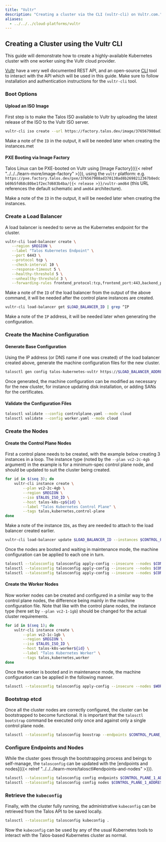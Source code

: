 ```yaml
---
title: "Vultr"
description: "Creating a cluster via the CLI (vultr-cli) on Vultr.com."
aliases:
  - ../../../cloud-platforms/vultr
---
```


## Creating a Cluster using the Vultr CLI

This guide will demonstrate how to create a highly-available Kubernetes cluster with one worker using the Vultr cloud provider.

[Vultr](https://www.vultr.com/) have a very well documented REST API, and an open-source [CLI](https://github.com/vultr/vultr-cli) tool to interact with the API which will be used in this guide.
Make sure to follow installation and authentication instructions for the `vultr-cli` tool.

### Boot Options

#### Upload an ISO Image

First step is to make the Talos ISO available to Vultr by uploading the latest release of the ISO to the Vultr ISO server.

```bash
vultr-cli iso create --url https://factory.talos.dev/image/376567988ad370138ad8b2698212367b8edcb69b5fd68c80be1f2ec7d603b4ba/{{< release >}}vultr-amd64.iso
```

Make a note of the `ID` in the output, it will be needed later when creating the instances.met

#### PXE Booting via Image Factory

Talos Linux can be PXE-booted on Vultr using [Image Factory]({{< relref "../../../learn-more/image-factory" >}}), using the `vultr` platform: e.g.
`https://pxe.factory.talos.dev/pxe/376567988ad370138ad8b2698212367b8edcb69b5fd68c80be1f2ec7d603b4ba/{{< release >}}/vultr-amd64` (this URL references the default schematic and `amd64` architecture).

Make a note of the `ID` in the output, it will be needed later when creating the instances.

### Create a Load Balancer

A load balancer is needed to serve as the Kubernetes endpoint for the cluster.

```bash
vultr-cli load-balancer create \
   --region $REGION \
   --label "Talos Kubernetes Endpoint" \
   --port 6443 \
   --protocol tcp \
   --check-interval 10 \
   --response-timeout 5 \
   --healthy-threshold 5 \
   --unhealthy-threshold 3 \
   --forwarding-rules frontend_protocol:tcp,frontend_port:443,backend_protocol:tcp,backend_port:6443
```

Make a note of the `ID` of the load balancer from the output of the above command, it will be needed after the control plane instances are created.

```bash
vultr-cli load-balancer get $LOAD_BALANCER_ID | grep ^IP
```

Make a note of the `IP` address, it will be needed later when generating the configuration.

### Create the Machine Configuration

#### Generate Base Configuration

Using the IP address (or DNS name if one was created) of the load balancer created above, generate the machine configuration files for the new cluster.

```bash
talosctl gen config talos-kubernetes-vultr https://$LOAD_BALANCER_ADDRESS
```

Once generated, the machine configuration can be modified as necessary for the new cluster, for instance updating disk installation, or adding SANs for the certificates.

#### Validate the Configuration Files

```bash
talosctl validate --config controlplane.yaml --mode cloud
talosctl validate --config worker.yaml --mode cloud
```

### Create the Nodes

#### Create the Control Plane Nodes

First a control plane needs to be created, with the example below creating 3 instances in a loop.
The instance type (noted by the `--plan vc2-2c-4gb` argument) in the example is for a minimum-spec control plane node, and should be updated to suit the cluster being created.

```bash
for id in $(seq 3); do
    vultr-cli instance create \
        --plan vc2-2c-4gb \
        --region $REGION \
        --iso $TALOS_ISO_ID \
        --host talos-k8s-cp${id} \
        --label "Talos Kubernetes Control Plane" \
        --tags talos,kubernetes,control-plane
done
```

Make a note of the instance `ID`s, as they are needed to attach to the load balancer created earlier.

```bash
vultr-cli load-balancer update $LOAD_BALANCER_ID --instances $CONTROL_PLANE_1_ID,$CONTROL_PLANE_2_ID,$CONTROL_PLANE_3_ID
```

Once the nodes are booted and waiting in maintenance mode, the machine configuration can be applied to each one in turn.

```bash
talosctl --talosconfig talosconfig apply-config --insecure --nodes $CONTROL_PLANE_1_ADDRESS --file controlplane.yaml
talosctl --talosconfig talosconfig apply-config --insecure --nodes $CONTROL_PLANE_2_ADDRESS --file controlplane.yaml
talosctl --talosconfig talosconfig apply-config --insecure --nodes $CONTROL_PLANE_3_ADDRESS --file controlplane.yaml
```

#### Create the Worker Nodes

Now worker nodes can be created and configured in a similar way to the control plane nodes, the difference being mainly in the machine configuration file.
Note that like with the control plane nodes, the instance type (here set by `--plan vc2-1-1gb`) should be changed for the actual cluster requirements.

```bash
for id in $(seq 1); do
    vultr-cli instance create \
        --plan vc2-1c-1gb \
        --region $REGION \
        --iso $TALOS_ISO_ID \
        --host talos-k8s-worker${id} \
        --label "Talos Kubernetes Worker" \
        --tags talos,kubernetes,worker
done
```

Once the worker is booted and in maintenance mode, the machine configuration can be applied in the following manner.

```bash
talosctl --talosconfig talosconfig apply-config --insecure --nodes $WORKER_1_ADDRESS --file worker.yaml
```

### Bootstrap etcd

Once all the cluster nodes are correctly configured, the cluster can be bootstrapped to become functional.
It is important that the `talosctl bootstrap` command be executed only once and against only a single control plane node.

```bash
talosctl --talosconfig talosconfig boostrap --endpoints $CONTROL_PLANE_1_ADDRESS --nodes $CONTROL_PLANE_1_ADDRESS
```

### Configure Endpoints and Nodes

While the cluster goes through the bootstrapping process and beings to self-manage, the `talosconfig` can be updated with the [endpoints and nodes]({{< relref "../../../learn-more/talosctl#endpoints-and-nodes" >}}).

```bash
talosctl --talosconfig talosconfig config endpoints $CONTROL_PLANE_1_ADDRESS $CONTROL_PLANE_2_ADDRESS $CONTROL_PLANE_3_ADDRESS
talosctl --talosconfig talosconfig config nodes $CONTROL_PLANE_1_ADDRESS $CONTROL_PLANE_2_ADDRESS $CONTROL_PLANE_3_ADDRESS WORKER_1_ADDRESS
```

### Retrieve the `kubeconfig`

Finally, with the cluster fully running, the administrative `kubeconfig` can be retrieved from the Talos API to be saved locally.

```bash
talosctl --talosconfig talosconfig kubeconfig .
```

Now the `kubeconfig` can be used by any of the usual Kubernetes tools to interact with the Talos-based Kubernetes cluster as normal.
